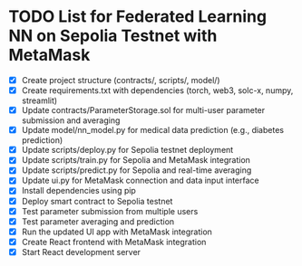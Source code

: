 # TODO List for Federated Learning NN on Sepolia Testnet with MetaMask

- [x] Create project structure (contracts/, scripts/, model/)
- [x] Create requirements.txt with dependencies (torch, web3, solc-x, numpy, streamlit)
- [x] Update contracts/ParameterStorage.sol for multi-user parameter submission and averaging
- [x] Update model/nn_model.py for medical data prediction (e.g., diabetes prediction)
- [x] Update scripts/deploy.py for Sepolia testnet deployment
- [x] Update scripts/train.py for Sepolia and MetaMask integration
- [x] Update scripts/predict.py for Sepolia and real-time averaging
- [x] Update ui.py for MetaMask connection and data input interface
- [x] Install dependencies using pip
- [x] Deploy smart contract to Sepolia testnet
- [x] Test parameter submission from multiple users
- [x] Test parameter averaging and prediction
- [x] Run the updated UI app with MetaMask integration
- [x] Create React frontend with MetaMask integration
- [x] Start React development server
